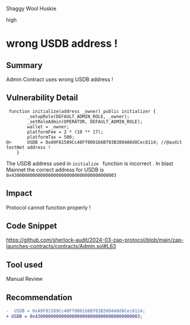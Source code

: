 Shaggy Wool Huskie

high

# wrong USDB address !

## Summary
Admin Contract uses wrong USDB address ! 

## Vulnerability Detail
```solidity 
 function initialize(address _owner) public initializer {
        _setupRole(DEFAULT_ADMIN_ROLE, _owner);
        _setRoleAdmin(OPERATOR, DEFAULT_ADMIN_ROLE);
        wallet = _owner;
        platformFee = 2 * (10 ** 17);
        platformTax = 500;
@>      USDB = 0xA9F81589Cc48Ff000166Bf03B3804A0d8Cec8114; //@audit testNet address !
    }
```
The USDB address used in `initialize ` function is incorrect . In blast Mainnet the correct address for USDB is `0x4300000000000000000000000000000000000003` 
## Impact
Protocol cannot function properly ! 
## Code Snippet
https://github.com/sherlock-audit/2024-03-zap-protocol/blob/main/zap-launches-contracts/contracts/Admin.sol#L63
## Tool used

Manual Review

## Recommendation
```diff 
-  USDB = 0xA9F81589Cc48Ff000166Bf03B3804A0d8Cec8114; 
+ USDB = 0x4300000000000000000000000000000000000003; 

```